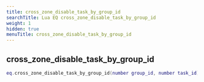 ```yaml
---
title: cross_zone_disable_task_by_group_id
searchTitle: Lua EQ cross_zone_disable_task_by_group_id
weight: 1
hidden: true
menuTitle: cross_zone_disable_task_by_group_id
---
```

## cross_zone_disable_task_by_group_id
```lua
eq.cross_zone_disable_task_by_group_id(number group_id, number task_id) -- void
```
